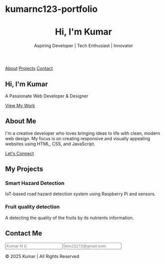 # kumarnc123-portfolio

<head>
  <meta charset="UTF-8">
  <meta name="viewport" content="width=device-width, initial-scale=1.0">
  <title>kumarnc123-portfolio</title>
  <link rel="stylesheet" href="index.css">
  <link href="https://fonts.googleapis.com/css2?family=Poppins:wght@300;500;700&display=swap" rel="stylesheet">
</head>
<body>

 <header>
    <h1>Hi, I'm Kumar</h1>
    <p>Aspiring Developer | Tech Enthusiast | Innovator</p>
  </header>

  <nav>
    <a href="#about">About</a>
    <a href="#projects">Projects</a>
    <a href="#contact">Contact</a>
  </nav>

  <!-- Hero Section -->
  <section id="home" class="hero">
    <div class="content">
      <h1>Hi, I'm <span>Kumar</span></h1>
      <p>A Passionate Web Developer & Designer</p>
      <a href="#projects" class="btn">View My Work</a>
    </div>
  </section>

  <!-- About Section -->
  <section id="about" class="about">
    <h2>About Me</h2>
    <div class="about-container">
      <div class="text">
        <p>
          I'm a creative developer who loves bringing ideas to life with clean, modern web design. 
          My focus is on creating responsive and visually appealing websites using HTML, CSS, and JavaScript.
        </p>
        <a href="#contact" class="btn">Let's Connect</a>
      </div>
    </div>
  </section>

  <!-- Projects Section -->
  <section id="projects" class="projects">
    <h2>My Projects</h2>
    <div class="project-grid">
      <div class="card">
        <h3>Smart Hazard Detection</h3>
        <p>IoT-based road hazard detection system using Raspberry Pi and sensors.</p>
      </div>
      <div class="card">
        <h3>Fruit quality detection</h3>
        <p>A detecting the quality of the fruits by its nutrients information.</p>
      </div>
    </div>
  </section>

  <!-- Contact Section -->
  <section id="contact" class="contact">
    <h2>Contact Me</h2>
    <form>
      <input type="text" placeholder="Kumar N C" required>
      <input type="email" placeholder="knc21173@gmail.com" required>
    </form>
  </section>

  <!-- Footer -->
  <footer>
    <p>© 2025 Kumar | All Rights Reserved</p>
  </footer>

</body>
</html>
